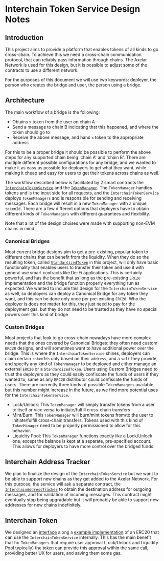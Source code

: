 # Interchain Token Service Design Notes

## Introduction

This project aims to provide a platform that enables tokens of all kinds to go cross-chain. To achieve this we need a cross-chain communication protocol, that can reliably pass information through chains. The Axelar Network is used for this design, but it is possible to adjust some of the contracts to use a different network.

For the purposes of this document we will use two keywords: deployer, the person who creates the bridge and user, the person using a bridge.

## Architecture

The main workflow of a bridge is the following:
- Obtains `x` token from the user on chain A
- Send a message to chain B indicating that this happened, and where the token should go to
- Receive the above message, and hand `x` token to the appropriate address

For this to be a proper bridge it should be possible to perform the above steps for any supported chain being 'chain A' and 'chain B'. There are multiple different possible configurations for any bridge, and we wanted to make it as easy as possible for deployers to get what they want, while making it cheap and easy for users to get their tokens across chains as well.

The workflow described below is facilitated by 2 smart contracts the [`InterchainTokenService`](./contracts/interchainTokenService/InterchainTokenService.sol) and the [`TokenManager`](./contracts/tokenManager/TokenManager.sol). The `TokenManager` handles tokens and is the input side for all requests, and the `InterchainTokenService` deploys `TokenManagers` and is responsible for sending and receiving messages. Each bridge will result in a new `TokenManager` with a unique `tokenId`. There are a few different options that deployers have to obtain different kinds of `TokenManagers` with different guarantees and flexibility.

Note that a lot of the design choises were made with supporting non-EVM chains in mind.

### Canonical Bridges

Most current bridge designs aim to get a pre-existing, popular token to different chains that can benefit from the liquidity. When they do so the resulting token, called [`StandardizedToken`](./contracts/utils/StandardizedToken.sol) in this project, will only have basic functionality that enables users to transfer their token and use it with general use smart contracts like De-Fi applications. This is certainly powerful, and has the benefit that as long as the pre-existing `ERC20` implementation and the bridge function properly everything run as expected. We wanted to include this design for the `InterchainTokenService` as well, so deployers can deploy a Canonical Bridge for any token they want, and this can be done only once per pre-existing `ERC20`. Who the deployer is does not matter for this, they just need to pay for the deployment gas, but they do not need to be trusted as they have no special powers over this kind of bridge

### Custom Bridges

Most projects that look to go cross-chain nowadays have more complex needs that the ones covered by Canonical Bridges: they often need custom `ERC20` designs, and will sometimes want to have additional power over the bridge. This is where the `InterchainTokenService` shines, deployers can claim certain `tokenIds` only based on their `address`, and a `salt` they provide, and specify any kind of `TokenManager` to be deployed and either manage an external `ERC20` or a `StandardizedToken`. Users using Custom Bridges need to trust the deployers as they could easily confiscate the funds of users if they wanted to, same as any `ERC20` distributor could confiscate the funds of users. There are currently three kinds of possible `TokenManagers` available, but this number might increase in the future, as we find more potential uses for the `InterchainTokenService`.
- Lock/Unlock: This `TokenManager` will simply transfer tokens from a user to itself or vice versa to initiate/fulfill cross-chain transfers
- Mint/Burn: This `TokenManager` will burn/mint tokens from/to the user to initiate/fulfill cross-chain transfers. Tokens used with this kind of `TokenManager` need to be properly permissioned to allow for this behavior.
- Liquidity Pool: This `TokenManager` functions exactly like a Lock/Unlock one, except the balance is kept at a separate, pre-specified account. This allows for deployers to have more control over the bridged funds.

## Interchain Address Tracker

We plan to finalize the design of the `InterchainTokenService` but we want to be able to support new chains as they get added to the Axelar Network. For this purpose, the service will ask a separate contract, the [`InterchainAddressTracker`](https://github.com/axelarnetwork/axelar-gmp-sdk-solidity/blob/main/contracts/utils/InterchainAddressTracker.sol) to obtain the destination address for outgoing messages, and for validation of incoming messages. This contract might eventually stop being upgradable but it will probably be able to support new addresses for new chains indefinitely.

## Interchain Token

We designed an [interface](./contracts/interfaces/IInterchainToken.sol) along a [example implementation](./contracts/interchainToken/InterchainToken.sol) of an ERC20 that can use the `InterchainTokenService` internally. This has the main benefit that for `TokenManagers` that require user approval (Lock/Unlock and Liquidity Pool typically) the token can provide this approval within the same call, providing better UX for users, and saving them some gas.